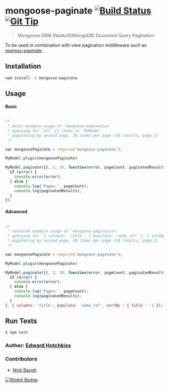 
# mongoose-paginate [![Build Status](https://secure.travis-ci.org/edwardhotchkiss/mongoose-paginate.png)](http://travis-ci.org/edwardhotchkiss/mongoose-paginate) [![Git Tip](http://img.shields.io/gittip/edwardhotchkiss.svg)](https://www.gittip.com/edwardhotchkiss/)

> Mongoose ORM (NodeJS/MongoDB) Document Query Pagination

To be used in combination with view pagination middleware such as [express-paginate](https://github.com/niftylettuce/express-paginate).

## Installation

```bash
npm install -S mongoose-paginate
```

## Usage

#### Basic

```js

/*
 * basic example usage of `mongoose-pagination`
 * querying for `all` {} items in `MyModel`
 * paginating by second page, 10 items per page (10 results, page 2)
 */

var mongoosePaginate = require('mongoose-paginate');

MyModel.plugin(mongoosePaginate)

MyModel.paginate({}, 2, 10, function(error, pageCount, paginatedResults, itemCount) {
  if (error) {
    console.error(error);
  } else {
  	console.log('Pages:', pageCount);
    console.log(paginatedResults);
  }
});

```

#### Advanced

```js

/*
 * advanced example usage of `mongoose-pagination`
 * querying for `{ columns: 'title', { populate: 'some_ref' }, { sortBy : { title : -1 } }` items in `MyModel`
 * paginating by second page, 10 items per page (10 results, page 2)
 */

var mongoosePaginate = require('mongoose-paginate');

MyModel.plugin(mongoosePaginate)

MyModel.paginate({}, 2, 10, function(error, pageCount, paginatedResults, itemCount) {
  if (error) {
    console.error(error);
  } else {
    console.log('Pages:', pageCount);
    console.log(paginatedResults);
  }
}, { columns: 'title', populate: 'some_ref', sortBy : { title : -1 });

```

## Run Tests

``` bash
$ npm test
```

### Author: [Edward Hotchkiss][0]

[0]: http://edwardhotchkiss.com/


### Contributors

* [Nick Baugh](https://github.com/niftylettuce)

[![Bitdeli Badge](https://d2weczhvl823v0.cloudfront.net/edwardhotchkiss/mongoose-paginate/trend.png)](https://bitdeli.com/free "Bitdeli Badge")

